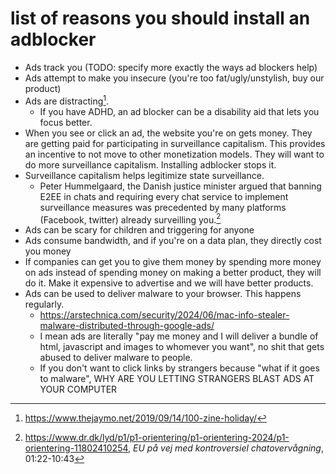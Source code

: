 # list of reasons you should install an adblocker

- Ads track you (TODO: specify more exactly the ways ad blockers help)
- Ads attempt to make you insecure (you're too fat/ugly/unstylish, buy our product)
- Ads are distracting[^yourattention].
	- If you have ADHD, an ad blocker can be a disability aid that lets you focus better.
- When you see or click an ad, the website you're on gets money. They are getting paid for participating in surveillance capitalism. This provides an incentive to not move to other monetization models. They will want to do more surveillance capitalism. Installing adblocker stops it.
- Surveillance capitalism helps legitimize state surveillance.
	- Peter Hummelgaard, the Danish justice minister argued that banning E2EE in chats and requiring every chat service to implement surveillance measures was precedented by many platforms (Facebook, twitter) already surveilling you.[^statesurveillance]
- Ads can be scary for children and triggering for anyone
- Ads consume bandwidth, and if you're on a data plan, they directly cost you money
- If companies can get you to give them money by spending more money on ads instead of spending money on making a better product, they will do it. Make it expensive to advertise and we will have better products.
- Ads can be used to deliver malware to your browser. This happens regularly.
    - https://arstechnica.com/security/2024/06/mac-info-stealer-malware-distributed-through-google-ads/
    - I mean ads are literally "pay me money and I will deliver a bundle of html, javascript and images to whomever you want", no shit that gets abused to deliver malware to people.
    - If you don't want to click links by strangers because "what if it goes to malware", WHY ARE YOU LETTING STRANGERS BLAST ADS AT YOUR COMPUTER

[^yourattention]: https://www.thejaymo.net/2019/09/14/100-zine-holiday/
[^statesurveillance]: https://www.dr.dk/lyd/p1/p1-orientering/p1-orientering-2024/p1-orientering-11802410254, *EU på vej med kontroversiel chatovervågning*, 01:22-10:43

